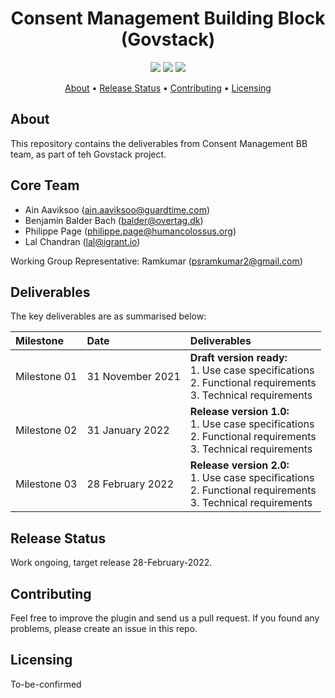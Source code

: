 <h1 align="center">
    Consent Management Building Block (Govstack)
</h1>

<p align="center">
    <a href="/../../commits/" title="Last Commit"><img src="https://img.shields.io/github/last-commit/lalc/BuildingBlockAPI?style=flat"></a>
    <a href="/../../issues" title="Open Issues"><img src="https://img.shields.io/github/issues/lalc/BuildingBlockAPI?style=flat"></a>
    <a href="./LICENSE" title="License"><img src="https://img.shields.io/badge/License-Apache%202.0-green.svg?style=flat"></a>
</p>

<p align="center">
  <a href="#about">About</a> •
  <a href="#release-status">Release Status</a> •
  <a href="#contributing">Contributing</a> •
  <a href="#licensing">Licensing</a>
</p>

## About

This repository contains the deliverables from Consent Management BB team, as part of teh Govstack project.

## Core Team

* Ain Aaviksoo ([ain.aaviksoo@guardtime.com](ain.aaviksoo@guardtime.com))
* Benjamin Balder Bach ([balder@overtag.dk](balder@overtag.dk)) 
* Philippe Page ([philippe.page@humancolossus.org](philippe.page@humancolossus.org))
* Lal Chandran ([lal@igrant.io](lal@igrant.io))

Working Group Representative: Ramkumar ([psramkumar2@gmail.com](psramkumar2@gmail.com))

## Deliverables

The key deliverables are as summarised below:

| Milestone    	| Date             	| Deliverables                                                                                                                                	|
|:--------------	|:------------------|:---------------------------------------------------------------------------------------------------------------------------------------------	|
| Milestone 01 	| 31 November 2021      	| **Draft version ready:** <br>1. Use case specifications <br>2. Functional requirements <br>3. Technical requirements                          	|
| Milestone 02 	| 31 January 2022      	| **Release version 1.0:** <br>1. Use case specifications <br>2. Functional requirements <br>3. Technical requirements                          	|
| Milestone 03 	| 28 February 2022      	| **Release version 2.0:** <br>1. Use case specifications <br>2. Functional requirements <br>3. Technical requirements                          	|


## Release Status

Work ongoing, target release 28-February-2022.

## Contributing

Feel free to improve the plugin and send us a pull request. If you found any problems, please create an issue in this repo.

## Licensing
To-be-confirmed